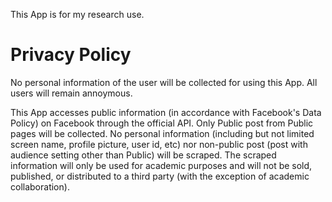 This App is for my research use.

# Privacy Policy
No personal information of the user will be collected for using this App. All users will remain annoymous.

This App accesses public information (in accordance with Facebook's Data Policy) on Facebook through the official API. Only Public post from Public pages will be collected. No personal information (including but not limited screen name, profile picture, user id, etc) nor non-public post (post with audience setting other than Public) will be scraped. The scraped information will only be used for academic purposes and will not be sold, published, or distributed to a third party (with the exception of academic collaboration).
